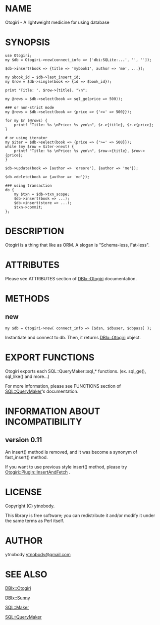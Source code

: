 # NAME

Otogiri - A lightweight medicine for using database

# SYNOPSIS

    use Otogiri;
    my $db = Otogiri->new(connect_info => ['dbi:SQLite:...', '', '']);
    
    $db->insert(book => {title => 'mybook1', author => 'me', ...});

    my $book_id = $db->last_insert_id;
    my $row = $db->single(book => {id => $book_id});

    print 'Title: '. $row->{title}. "\n";
    
    my @rows = $db->select(book => sql_ge(price => 500));
    
    ### or non-strict mode
    my @rows = $db->select(book => {price => {'>=' => 500}});

    for my $r (@rows) {
        printf "Title: %s \nPrice: %s yen\n", $r->{title}, $r->{price};
    }
    
    # or using iterator
    my $iter = $db->select(book => {price => {'>=' => 500}});
    while (my $row = $iter->next) {
        printf "Title: %s \nPrice: %s yen\n", $row->{title}, $row->{price};
    }
    
    $db->update(book => [author => 'oreore'], {author => 'me'});
    
    $db->delete(book => {author => 'me'});
    
    ### using transaction
    do {
        my $txn = $db->txn_scope;
        $db->insert(book => ...);
        $db->insert(store => ...);
        $txn->commit;
    };

# DESCRIPTION

Otogiri is a thing that like as ORM. A slogan is "Schema-less, Fat-less".

# ATTRIBUTES

Please see ATTRIBUTES section of [DBIx::Otogiri](https://metacpan.org/pod/DBIx%3A%3AOtogiri) documentation.

# METHODS

## new

    my $db = Otogiri->new( connect_info => [$dsn, $dbuser, $dbpass] );

Instantiate and connect to db. Then, it returns [DBIx::Otogiri](https://metacpan.org/pod/DBIx%3A%3AOtogiri) object.

# EXPORT FUNCTIONS

Otogiri exports each SQL::QueryMaker::sql\_\* functions. (ex. sql\_ge(), sql\_like() and more...)

For more information, please see FUNCTIONS section of [SQL::QueryMaker](https://metacpan.org/pod/SQL%3A%3AQueryMaker)'s documentation.

# INFORMATION ABOUT INCOMPATIBILITY

## version 0.11

An insert() method is removed, and it was become a synonym of fast\_insert() method.

If you want to use previous style insert() method, please try [Otogiri::Plugin::InsertAndFetch](https://metacpan.org/pod/Otogiri%3A%3APlugin%3A%3AInsertAndFetch) .

# LICENSE

Copyright (C) ytnobody.

This library is free software; you can redistribute it and/or modify
it under the same terms as Perl itself.

# AUTHOR

ytnobody <ytnobody@gmail.com>

# SEE ALSO

[DBIx::Otogiri](https://metacpan.org/pod/DBIx%3A%3AOtogiri)

[DBIx::Sunny](https://metacpan.org/pod/DBIx%3A%3ASunny)

[SQL::Maker](https://metacpan.org/pod/SQL%3A%3AMaker)

[SQL::QueryMaker](https://metacpan.org/pod/SQL%3A%3AQueryMaker)
